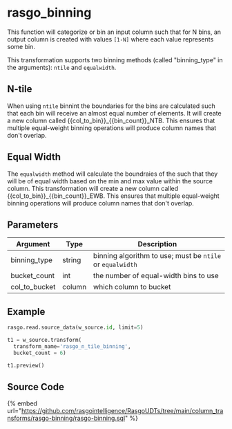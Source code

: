 

# rasgo_binning

This function will categorize or bin an input column such that for N bins, an output column is created with values `[1-N]` where each value represents some bin.

This transformation supports two binning methods (called "binning_type" in the arguments): `ntile` and `equalwidth`.

## N-tile
When using `ntile` binnint the boundaries for the bins are calculated such that each bin will receive an almost equal number of elements. It will create a new column called {{col_to_bin}}_{{bin_count}}_NTB. This ensures that multiple equal-weight binning operations will produce column names that don't overlap.

## Equal Width
The `equalwidth` method will calculate the boundraies of the such that they will be of equal width based on the min and max value within the source column. This transformation will create a new column called {{col_to_bin}}_{{bin_count}}_EWB. This ensures that multiple equal-weight binning operations will produce column names that don't overlap.


## Parameters

|   Argument    |  Type  |                        Description                        |
| ------------- | ------ | --------------------------------------------------------- |
| binning_type  | string | binning algorithm to use; must be `ntile` or `equalwidth` |
| bucket_count  | int    | the number of equal-width bins to use                     |
| col_to_bucket | column | which column to bucket                                    |


## Example

```py
rasgo.read.source_data(w_source.id, limit=5)

t1 = w_source.transform(
  transform_name='rasgo_n_tile_binning',
  bucket_count = 6)

t1.preview()
```

## Source Code

{% embed url="https://github.com/rasgointelligence/RasgoUDTs/tree/main/column_transforms/rasgo-binning/rasgo-binning.sql" %}

